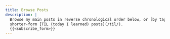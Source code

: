 ```yaml
---
title: Browse Posts
description: |
  Browse my main posts in reverse chronological order below, or [by tag](/tags/). You may also want to check out my
  shorter-form [TIL (today I learned) posts](/til/).
  {{<subscribe_form>}}
---
```

